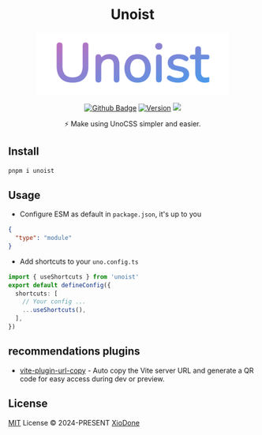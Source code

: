 <h1 align="center">Unoist</h1>

<p align="center"><img src="example/public/unoist_logo.png" width="390"/></p>
<p align="center">
<a href="https://github.com/XioDone/unoist" target="_blank"><img alt="Github Badge" src="https://img.shields.io/badge/Star---?logo=github&logoColor=aliceblue&labelColor=18181B&color=orange"></a>
<a href="https://www.npmjs.com/package/unoist" target="_blank"><img src="https://img.shields.io/npm/v/unoist.svg?style=flat&colorA=18181B&colorB=28CF8D" alt="Version"></a>
<a href="https://unoist.vercel.app" target="_blank"><img src="https://img.shields.io/badge/Docs-4D9375"></a>

</p>

<p align="center">⚡️ Make using UnoCSS simpler and easier.</p>

## Install

```bash
pnpm i unoist
```

## Usage

- Configure ESM as default in `package.json`, it's up to you

```json
{
  "type": "module"
}
```

- Add shortcuts to your `uno.config.ts`

```ts
import { useShortcuts } from 'unoist'
export default defineConfig({
  shortcuts: [
    // Your config ...
    ...useShortcuts(),
  ],
})
```

## recommendations plugins

- [vite-plugin-url-copy](https://www.npmjs.com/package/vite-plugin-url-copy) - Auto copy the Vite server URL and generate a QR code for easy access during dev or preview.

## License

[MIT](./LICENSE) License © 2024-PRESENT [XioDone](https://github.com/XioDone)
